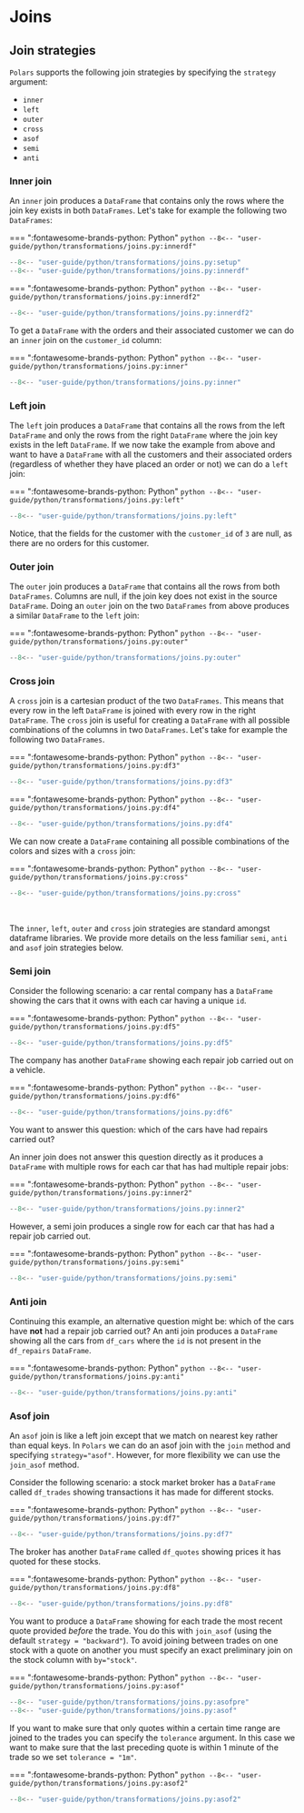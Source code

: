# Joins

## Join strategies

`Polars` supports the following join strategies by specifying the `strategy` argument:

- `inner`
- `left`
- `outer`
- `cross`
- `asof`
- `semi`
- `anti`

### Inner join

An `inner` join produces a `DataFrame` that contains only the rows where the join key exists in both `DataFrames`. Let's take for example the following two `DataFrames`:

=== ":fontawesome-brands-python: Python"
    ``` python
    --8<-- "user-guide/python/transformations/joins.py:innerdf"
    ```

```python exec="on" result="text" session="user-guide/transformations/joins"
--8<-- "user-guide/python/transformations/joins.py:setup"
--8<-- "user-guide/python/transformations/joins.py:innerdf"
```

<p></p>

=== ":fontawesome-brands-python: Python"
    ``` python
    --8<-- "user-guide/python/transformations/joins.py:innerdf2"
    ```

```python exec="on" result="text" session="user-guide/transformations/joins"
--8<-- "user-guide/python/transformations/joins.py:innerdf2"
```

To get a `DataFrame` with the orders and their associated customer we can do an `inner` join on the `customer_id` column:

=== ":fontawesome-brands-python: Python"
    ``` python
    --8<-- "user-guide/python/transformations/joins.py:inner"
    ```

```python exec="on" result="text" session="user-guide/transformations/joins"
--8<-- "user-guide/python/transformations/joins.py:inner"
```

### Left join

The `left` join produces a `DataFrame` that contains all the rows from the left `DataFrame` and only the rows from the right `DataFrame` where the join key exists in the left `DataFrame`. If we now take the example from above and want to have a `DataFrame` with all the customers and their associated orders (regardless of whether they have placed an order or not) we can do a `left` join:

=== ":fontawesome-brands-python: Python"
    ``` python
    --8<-- "user-guide/python/transformations/joins.py:left"
    ```

```python exec="on" result="text" session="user-guide/transformations/joins"
--8<-- "user-guide/python/transformations/joins.py:left"
```

Notice, that the fields for the customer with the `customer_id` of `3` are null, as there are no orders for this customer.

### Outer join

The `outer` join produces a `DataFrame` that contains all the rows from both `DataFrames`. Columns are null, if the join key does not exist in the source `DataFrame`. Doing an `outer` join on the two `DataFrames` from above produces a similar `DataFrame` to the `left` join:

=== ":fontawesome-brands-python: Python"
    ``` python
    --8<-- "user-guide/python/transformations/joins.py:outer"
    ```

```python exec="on" result="text" session="user-guide/transformations/joins"
--8<-- "user-guide/python/transformations/joins.py:outer"
```

### Cross join

A `cross` join is a cartesian product of the two `DataFrames`. This means that every row in the left `DataFrame` is joined with every row in the right `DataFrame`. The `cross` join is useful for creating a `DataFrame` with all possible combinations of the columns in two `DataFrames`. Let's take for example the following two `DataFrames`.

=== ":fontawesome-brands-python: Python"
    ``` python
    --8<-- "user-guide/python/transformations/joins.py:df3"
    ```

```python exec="on" result="text" session="user-guide/transformations/joins"
--8<-- "user-guide/python/transformations/joins.py:df3"
```

<p></p>

=== ":fontawesome-brands-python: Python"
    ``` python
    --8<-- "user-guide/python/transformations/joins.py:df4"
    ```

```python exec="on" result="text" session="user-guide/transformations/joins"
--8<-- "user-guide/python/transformations/joins.py:df4"
```

We can now create a `DataFrame` containing all possible combinations of the colors and sizes with a `cross` join:

=== ":fontawesome-brands-python: Python"
    ``` python
    --8<-- "user-guide/python/transformations/joins.py:cross"
    ```

```python exec="on" result="text" session="user-guide/transformations/joins"
--8<-- "user-guide/python/transformations/joins.py:cross"
```

<br>

The `inner`, `left`, `outer` and `cross` join strategies are standard amongst dataframe libraries. We provide more details on the less familiar `semi`, `anti` and `asof` join strategies below.

### Semi join

Consider the following scenario: a car rental company has a `DataFrame` showing the cars that it owns with each car having a unique `id`.

=== ":fontawesome-brands-python: Python"
    ``` python
    --8<-- "user-guide/python/transformations/joins.py:df5"
    ```

```python exec="on" result="text" session="user-guide/transformations/joins"
--8<-- "user-guide/python/transformations/joins.py:df5"
```

The company has another `DataFrame` showing each repair job carried out on a vehicle.

=== ":fontawesome-brands-python: Python"
    ``` python
    --8<-- "user-guide/python/transformations/joins.py:df6"
    ```

```python exec="on" result="text" session="user-guide/transformations/joins"
--8<-- "user-guide/python/transformations/joins.py:df6"
```

You want to answer this question: which of the cars have had repairs carried out?

An inner join does not answer this question directly as it produces a `DataFrame` with multiple rows for each car that has had multiple repair jobs:

=== ":fontawesome-brands-python: Python"
    ``` python
    --8<-- "user-guide/python/transformations/joins.py:inner2"
    ```

```python exec="on" result="text" session="user-guide/transformations/joins"
--8<-- "user-guide/python/transformations/joins.py:inner2"
```

However, a semi join produces a single row for each car that has had a repair job carried out.

=== ":fontawesome-brands-python: Python"
    ``` python
    --8<-- "user-guide/python/transformations/joins.py:semi"
    ```

```python exec="on" result="text" session="user-guide/transformations/joins"
--8<-- "user-guide/python/transformations/joins.py:semi"
```

### Anti join

Continuing this example, an alternative question might be: which of the cars have **not** had a repair job carried out? An anti join produces a `DataFrame` showing all the cars from `df_cars` where the `id` is not present in the `df_repairs` `DataFrame`.

=== ":fontawesome-brands-python: Python"
    ``` python
    --8<-- "user-guide/python/transformations/joins.py:anti"
    ```

```python exec="on" result="text" session="user-guide/transformations/joins"
--8<-- "user-guide/python/transformations/joins.py:anti"
```

### Asof join

An `asof` join is like a left join except that we match on nearest key rather than equal keys.
In `Polars` we can do an asof join with the `join` method and specifying `strategy="asof"`. However, for more flexibility we can use the `join_asof` method.

Consider the following scenario: a stock market broker has a `DataFrame` called `df_trades` showing transactions it has made for different stocks.

=== ":fontawesome-brands-python: Python"
    ``` python
    --8<-- "user-guide/python/transformations/joins.py:df7"
    ```

```python exec="on" result="text" session="user-guide/transformations/joins"
--8<-- "user-guide/python/transformations/joins.py:df7"
```


The broker has another `DataFrame` called `df_quotes` showing prices it has quoted for these stocks.

=== ":fontawesome-brands-python: Python"
    ``` python
    --8<-- "user-guide/python/transformations/joins.py:df8"
    ```

```python exec="on" result="text" session="user-guide/transformations/joins"
--8<-- "user-guide/python/transformations/joins.py:df8"
```


You want to produce a `DataFrame` showing for each trade the most recent quote provided *before* the trade. You do this with `join_asof` (using the default `strategy = "backward"`).
To avoid joining between trades on one stock with a quote on another you must specify an exact preliminary join on the stock column with `by="stock"`.

=== ":fontawesome-brands-python: Python"
    ``` python
    --8<-- "user-guide/python/transformations/joins.py:asof"
    ```

```python exec="on" result="text" session="user-guide/transformations/joins"
--8<-- "user-guide/python/transformations/joins.py:asofpre"
--8<-- "user-guide/python/transformations/joins.py:asof"
```


If you want to make sure that only quotes within a certain time range are joined to the trades you can specify the `tolerance` argument. In this case we want to make sure that the last preceding quote is within 1 minute of the trade so we set `tolerance = "1m"`.

=== ":fontawesome-brands-python: Python"
    ``` python
    --8<-- "user-guide/python/transformations/joins.py:asof2"
    ```

```python exec="on" result="text" session="user-guide/transformations/joins"
--8<-- "user-guide/python/transformations/joins.py:asof2"
```
